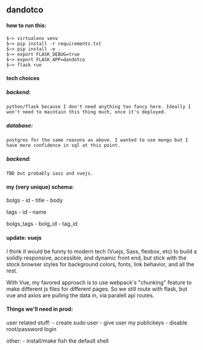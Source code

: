 ## dandotco

#### how to run this:
```
$~> virtualenv venv
$~> pip install -r requirements.txt
$~> pip install -e .
$~> export FLASK_DEBUG=true
$~> export FLASK_APP=dandotco
$~> flask run
```

#### tech choices

##### backend: 
	python/flask because I don't need anything too fancy here. Ideally I won't need to maintain this thing much, once it's deployed.

##### database: 
	postgres for the same reasons as above. I wanted to use mongo but I have more confidence in sql at this point. 

##### backend:
	TBD but probably sass and vuejs.


#### my (very unique) schema:

bolgs
	- id
	- title
	- body

tags
	- id
	- name

bolgs_tags
	- bolg_id
	- tag_id


#### update: vuejs

I think it would be funny to modern tech (Vuejs, Sass, flexbox, etc) to build a solidly responsive, accessible, and dynamic front end, but stick with the stock browser styles for background colors, fonts, link behavior, and all the rest.

With Vue, my favored approach is to use webpack's "chunking" feature to make different js files for different pages. So we still route with flask, but vue and axios are pulling the data in, via paralell api routes. 


#### Things we'll need in prod:
user related stuff:
	- create sudo user
	- give user my publickeys
	- disable root/password login

other: 
	- install/make fish the default shell
